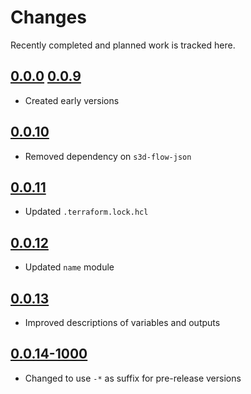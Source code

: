 # Changes
Recently completed and planned work is tracked here.

## [0.0.0](.) [0.0.9](.)
- Created early versions

## [0.0.10](.)
- Removed dependency on `s3d-flow-json`

## [0.0.11](.)
- Updated `.terraform.lock.hcl`

## [0.0.12](.)
- Updated `name` module

## [0.0.13](.)
- Improved descriptions of variables and outputs

## [0.0.14-1000](.)
- Changed to use `-*` as suffix for pre-release versions
